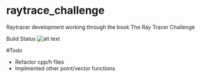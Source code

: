 # raytrace_challenge
Raytracer development working through the book The Ray Tracer Challenge
 
Build Status ![alt text](https://github.com/buxtonpaul/raytrace_challenge/workflows/Build_Test/badge.svg "Build Status")

#Todo 
- Refactor cpp/h files
- Implmented other point/vector functions

